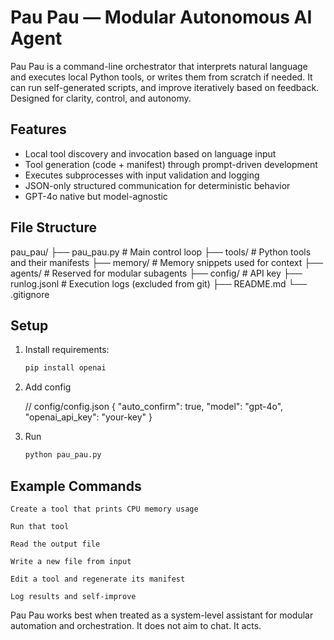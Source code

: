 # Pau Pau — Modular Autonomous AI Agent

Pau Pau is a command-line orchestrator that interprets natural language and executes local Python tools, or writes them from scratch if needed. It can run self-generated scripts, and improve iteratively based on feedback. Designed for clarity, control, and autonomy.

## Features

- Local tool discovery and invocation based on language input
- Tool generation (code + manifest) through prompt-driven development
- Executes subprocesses with input validation and logging
- JSON-only structured communication for deterministic behavior
- GPT-4o native but model-agnostic

## File Structure

pau_pau/
├── pau_pau.py # Main control loop
├── tools/ # Python tools and their manifests
├── memory/ # Memory snippets used for context
├── agents/ # Reserved for modular subagents
├── config/ # API key
├── runlog.jsonl # Execution logs (excluded from git)
├── README.md
└── .gitignore

## Setup

1. Install requirements:

   ```bash
   pip install openai

2. Add config

    // config/config.json
    {
    "auto_confirm": true,
    "model": "gpt-4o",
    "openai_api_key": "your-key"
    }

3. Run
    ```bash
    python pau_pau.py

## Example Commands

    Create a tool that prints CPU memory usage

    Run that tool

    Read the output file

    Write a new file from input

    Edit a tool and regenerate its manifest

    Log results and self-improve

Pau Pau works best when treated as a system-level assistant for modular automation and orchestration. It does not aim to chat. It acts.
